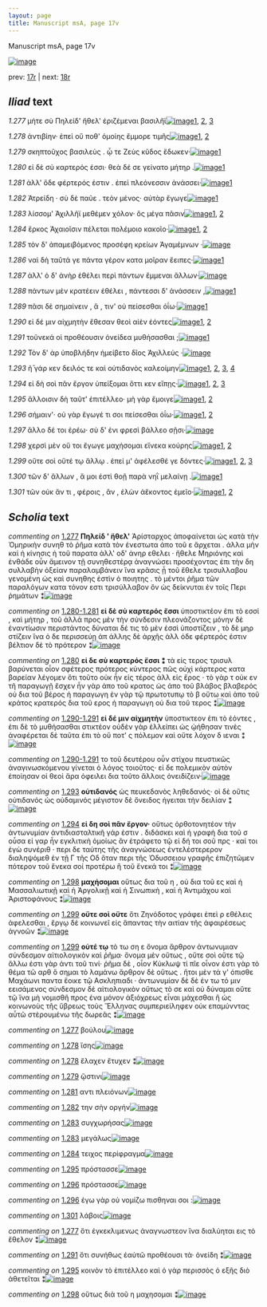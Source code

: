 ```yaml
---
layout: page
title: Manuscript msA, page 17v
---
```


Manuscript msA, page 17v

[![image](http://www.homermultitext.org/iipsrv?OBJ=IIP,1.0&FIF=/project/homer/pyramidal/deepzoom/hmt/vaimg/2017a/VA017VN_0519.tif&WID=100&CVT=JPEG)](http://www.homermultitext.org/ict2/?urn=urn:cite2:hmt:vaimg.2017a:VA017VN_0519)

prev:  [17r](../17r) | next:  [18r](../18r)

## *Iliad* text

*1.277* <a id="1.277"/> μήτε σὺ Πηλείδ' ἤθελ' 					ἐριζέμεναι βασιλῆϊ[![image](http://www.homermultitext.org/iipsrv?OBJ=IIP,1.0&FIF=/project/homer/pyramidal/deepzoom/hmt/vaimg/2017a/VA017VN_0519.tif&RGN=0.481,0.2134,0.319,0.027&WID=1000&CVT=JPEG)](http://www.homermultitext.org/ict2/?urn=urn:cite2:hmt:vaimg.2017a:VA017VN_0519@0.481,0.2134,0.319,0.027)[1](#msA_1.793), [2](#msAil_1.811), [3](#msAim_1.804)

*1.278* <a id="1.278"/> ἀντιβίην· ἐπεὶ οὔ ποθ' ὁμοίης ἔμμορε τιμῆς[![image](http://www.homermultitext.org/iipsrv?OBJ=IIP,1.0&FIF=/project/homer/pyramidal/deepzoom/hmt/vaimg/2017a/VA017VN_0519.tif&RGN=0.482,0.2329,0.319,0.027&WID=1000&CVT=JPEG)](http://www.homermultitext.org/ict2/?urn=urn:cite2:hmt:vaimg.2017a:VA017VN_0519@0.482,0.2329,0.319,0.027)[1](#msAil_1.813), [2](#msAil_1.812)

*1.279* <a id="1.279"/> σκηπτοῦχος βασιλεὺς . ᾧ τε Ζεὺς κῦδος ἔδωκεν·[![image](http://www.homermultitext.org/iipsrv?OBJ=IIP,1.0&FIF=/project/homer/pyramidal/deepzoom/hmt/vaimg/2017a/VA017VN_0519.tif&RGN=0.476,0.2509,0.345,0.027&WID=1000&CVT=JPEG)](http://www.homermultitext.org/ict2/?urn=urn:cite2:hmt:vaimg.2017a:VA017VN_0519@0.476,0.2509,0.345,0.027)[1](#msAil_1.814)

*1.280* <a id="1.280"/> εἰ δὲ σὺ καρτερός ἐσσι· θεὰ δέ σε γείνατο μήτηρ .[![image](http://www.homermultitext.org/iipsrv?OBJ=IIP,1.0&FIF=/project/homer/pyramidal/deepzoom/hmt/vaimg/2017a/VA017VN_0519.tif&RGN=0.476,0.2705,0.351,0.027&WID=1000&CVT=JPEG)](http://www.homermultitext.org/ict2/?urn=urn:cite2:hmt:vaimg.2017a:VA017VN_0519@0.476,0.2705,0.351,0.027)[1](#msA_1.796)

*1.281* <a id="1.281"/> ἀλλ' ὅδε φέρτερός ἐστιν . ἐπεὶ πλεόνεσσιν ἀνάσσει·[![image](http://www.homermultitext.org/iipsrv?OBJ=IIP,1.0&FIF=/project/homer/pyramidal/deepzoom/hmt/vaimg/2017a/VA017VN_0519.tif&RGN=0.478,0.2893,0.343,0.027&WID=1000&CVT=JPEG)](http://www.homermultitext.org/ict2/?urn=urn:cite2:hmt:vaimg.2017a:VA017VN_0519@0.478,0.2893,0.343,0.027)[1](#msAil_1.815)

*1.282* <a id="1.282"/> Ἀτρείδη · σὺ δὲ παῦε . 					τεὸν μένος· αὐτὰρ ἔγωγε[![image](http://www.homermultitext.org/iipsrv?OBJ=IIP,1.0&FIF=/project/homer/pyramidal/deepzoom/hmt/vaimg/2017a/VA017VN_0519.tif&RGN=0.479,0.3088,0.346,0.027&WID=1000&CVT=JPEG)](http://www.homermultitext.org/ict2/?urn=urn:cite2:hmt:vaimg.2017a:VA017VN_0519@0.479,0.3088,0.346,0.027)[1](#msAil_1.816)

*1.283* <a id="1.283"/> λίσσομ' Ἀχιλλῆϊ μεθέμεν 					χόλον· ὃς μέγα πᾶσιν[![image](http://www.homermultitext.org/iipsrv?OBJ=IIP,1.0&FIF=/project/homer/pyramidal/deepzoom/hmt/vaimg/2017a/VA017VN_0519.tif&RGN=0.47,0.3283,0.355,0.027&WID=1000&CVT=JPEG)](http://www.homermultitext.org/ict2/?urn=urn:cite2:hmt:vaimg.2017a:VA017VN_0519@0.47,0.3283,0.355,0.027)[1](#msAil_1.818), [2](#msAil_1.817)

*1.284* <a id="1.284"/> ἕρκος Ἀχαιοῖσιν 					πέλεται πολέμοιο κακοῖο·[![image](http://www.homermultitext.org/iipsrv?OBJ=IIP,1.0&FIF=/project/homer/pyramidal/deepzoom/hmt/vaimg/2017a/VA017VN_0519.tif&RGN=0.485,0.3471,0.34,0.027&WID=1000&CVT=JPEG)](http://www.homermultitext.org/ict2/?urn=urn:cite2:hmt:vaimg.2017a:VA017VN_0519@0.485,0.3471,0.34,0.027)[1](#msAil_1.820), [2](#msAil_1.819)

*1.285* <a id="1.285"/> τὸν δ' ἀπαμειβόμενος προσέφη κρείων Ἀγαμέμνων ·[![image](http://www.homermultitext.org/iipsrv?OBJ=IIP,1.0&FIF=/project/homer/pyramidal/deepzoom/hmt/vaimg/2017a/VA017VN_0519.tif&RGN=0.472,0.3651,0.367,0.0316&WID=1000&CVT=JPEG)](http://www.homermultitext.org/ict2/?urn=urn:cite2:hmt:vaimg.2017a:VA017VN_0519@0.472,0.3651,0.367,0.0316)

*1.286* <a id="1.286"/> ναὶ δὴ ταῦτά γε πάντα γέρον κατα μοῖραν ἔειπες·[![image](http://www.homermultitext.org/iipsrv?OBJ=IIP,1.0&FIF=/project/homer/pyramidal/deepzoom/hmt/vaimg/2017a/VA017VN_0519.tif&RGN=0.48,0.3839,0.367,0.0316&WID=1000&CVT=JPEG)](http://www.homermultitext.org/ict2/?urn=urn:cite2:hmt:vaimg.2017a:VA017VN_0519@0.48,0.3839,0.367,0.0316)[1](#msAil_1.821)

*1.287* <a id="1.287"/> ἀλλ' ὁ δ' ἀνὴρ ἐθέλει περὶ πάντων ἔμμεναι ἄλλων·[![image](http://www.homermultitext.org/iipsrv?OBJ=IIP,1.0&FIF=/project/homer/pyramidal/deepzoom/hmt/vaimg/2017a/VA017VN_0519.tif&RGN=0.483,0.4035,0.369,0.0316&WID=1000&CVT=JPEG)](http://www.homermultitext.org/ict2/?urn=urn:cite2:hmt:vaimg.2017a:VA017VN_0519@0.483,0.4035,0.369,0.0316)

*1.288* <a id="1.288"/> πάντων μὲν κρατέειν ἐθέλει , πάντεσσι δ' ἀνάσσειν ,[![image](http://www.homermultitext.org/iipsrv?OBJ=IIP,1.0&FIF=/project/homer/pyramidal/deepzoom/hmt/vaimg/2017a/VA017VN_0519.tif&RGN=0.481,0.4237,0.369,0.0316&WID=1000&CVT=JPEG)](http://www.homermultitext.org/ict2/?urn=urn:cite2:hmt:vaimg.2017a:VA017VN_0519@0.481,0.4237,0.369,0.0316)[1](#msAil_1.822)

*1.289* <a id="1.289"/> πᾶσι δὲ σημαίνειν , ἅ , τιν' οὐ πείσεσθαι ὀΐω·[![image](http://www.homermultitext.org/iipsrv?OBJ=IIP,1.0&FIF=/project/homer/pyramidal/deepzoom/hmt/vaimg/2017a/VA017VN_0519.tif&RGN=0.48,0.4433,0.331,0.0278&WID=1000&CVT=JPEG)](http://www.homermultitext.org/ict2/?urn=urn:cite2:hmt:vaimg.2017a:VA017VN_0519@0.48,0.4433,0.331,0.0278)[1](#msAil_1.823)

*1.290* <a id="1.290"/> εἰ δέ μιν αἰχμητὴν ἔθεσαν θεοὶ αἰὲν ἐόντες[![image](http://www.homermultitext.org/iipsrv?OBJ=IIP,1.0&FIF=/project/homer/pyramidal/deepzoom/hmt/vaimg/2017a/VA017VN_0519.tif&RGN=0.48,0.4628,0.344,0.0278&WID=1000&CVT=JPEG)](http://www.homermultitext.org/ict2/?urn=urn:cite2:hmt:vaimg.2017a:VA017VN_0519@0.48,0.4628,0.344,0.0278)[1](#msAil_1.825), [2](#msAil_1.824)

*1.291* <a id="1.291"/> τοῦνεκά οἱ προθέουσιν ὀνείδεα μυθήσασθαι ;[![image](http://www.homermultitext.org/iipsrv?OBJ=IIP,1.0&FIF=/project/homer/pyramidal/deepzoom/hmt/vaimg/2017a/VA017VN_0519.tif&RGN=0.489,0.4816,0.344,0.0278&WID=1000&CVT=JPEG)](http://www.homermultitext.org/ict2/?urn=urn:cite2:hmt:vaimg.2017a:VA017VN_0519@0.489,0.4816,0.344,0.0278)[1](#msAim_1.805)

*1.292* <a id="1.292"/> Τὸν δ' ὰρ ὑποβλήδην ἠμείβετο δῖος Ἀχιλλεύς ·[![image](http://www.homermultitext.org/iipsrv?OBJ=IIP,1.0&FIF=/project/homer/pyramidal/deepzoom/hmt/vaimg/2017a/VA017VN_0519.tif&RGN=0.479,0.4996,0.352,0.0293&WID=1000&CVT=JPEG)](http://www.homermultitext.org/ict2/?urn=urn:cite2:hmt:vaimg.2017a:VA017VN_0519@0.479,0.4996,0.352,0.0293)

*1.293* <a id="1.293"/> ῆ̄ γάρ κεν δειλός τε καὶ οὐτιδανὸς καλεοίμην[![image](http://www.homermultitext.org/iipsrv?OBJ=IIP,1.0&FIF=/project/homer/pyramidal/deepzoom/hmt/vaimg/2017a/VA017VN_0519.tif&RGN=0.487,0.5192,0.343,0.0263&WID=1000&CVT=JPEG)](http://www.homermultitext.org/ict2/?urn=urn:cite2:hmt:vaimg.2017a:VA017VN_0519@0.487,0.5192,0.343,0.0263)[1](#msA_1.799), [2](#msAil_1.827), [3](#msAint_1.808), [4](#msAil_1.826)

*1.294* <a id="1.294"/> εἰ δὴ σοὶ πᾶν ἔργον ὑπείξομαι ὅττι κεν εἴπῃς·[![image](http://www.homermultitext.org/iipsrv?OBJ=IIP,1.0&FIF=/project/homer/pyramidal/deepzoom/hmt/vaimg/2017a/VA017VN_0519.tif&RGN=0.483,0.5379,0.347,0.0263&WID=1000&CVT=JPEG)](http://www.homermultitext.org/ict2/?urn=urn:cite2:hmt:vaimg.2017a:VA017VN_0519@0.483,0.5379,0.347,0.0263)[1](#msA_1.800), [2](#msAil_1.828), [3](#msAil_1.829)

*1.295* <a id="1.295"/> ἄλλοισιν δὴ ταῦτ' ἐπιτέλλεο· μὴ γὰρ ἔμοιγε[![image](http://www.homermultitext.org/iipsrv?OBJ=IIP,1.0&FIF=/project/homer/pyramidal/deepzoom/hmt/vaimg/2017a/VA017VN_0519.tif&RGN=0.488,0.5567,0.347,0.0263&WID=1000&CVT=JPEG)](http://www.homermultitext.org/ict2/?urn=urn:cite2:hmt:vaimg.2017a:VA017VN_0519@0.488,0.5567,0.347,0.0263)[1](#msAil_1.830), [2](#msAim_1.806)

*1.296* <a id="1.296"/> σήμαιν'· οὐ γὰρ ἔγωγέ τι σοι πείσεσθαι ὀΐω·[![image](http://www.homermultitext.org/iipsrv?OBJ=IIP,1.0&FIF=/project/homer/pyramidal/deepzoom/hmt/vaimg/2017a/VA017VN_0519.tif&RGN=0.487,0.5763,0.323,0.0263&WID=1000&CVT=JPEG)](http://www.homermultitext.org/ict2/?urn=urn:cite2:hmt:vaimg.2017a:VA017VN_0519@0.487,0.5763,0.323,0.0263)[1](#msAil_1.831), [2](#msAil_1.832)

*1.297* <a id="1.297"/> ἄλλο δέ τοι ἐρέω· σὺ δ' ἐνι φρεσὶ βάλλεο σῇσι·[![image](http://www.homermultitext.org/iipsrv?OBJ=IIP,1.0&FIF=/project/homer/pyramidal/deepzoom/hmt/vaimg/2017a/VA017VN_0519.tif&RGN=0.487,0.5958,0.34,0.0263&WID=1000&CVT=JPEG)](http://www.homermultitext.org/ict2/?urn=urn:cite2:hmt:vaimg.2017a:VA017VN_0519@0.487,0.5958,0.34,0.0263)

*1.298* <a id="1.298"/> χερσὶ μὲν οὔ τοι ἔγωγε μαχήσομαι εἵνεκα κούρης[![image](http://www.homermultitext.org/iipsrv?OBJ=IIP,1.0&FIF=/project/homer/pyramidal/deepzoom/hmt/vaimg/2017a/VA017VN_0519.tif&RGN=0.481,0.6138,0.366,0.0308&WID=1000&CVT=JPEG)](http://www.homermultitext.org/ict2/?urn=urn:cite2:hmt:vaimg.2017a:VA017VN_0519@0.481,0.6138,0.366,0.0308)[1](#msAint_1.809), [2](#msA_1.801)

*1.299* <a id="1.299"/> οὔτε σοὶ οὔτέ τῳ ἄλλῳ . ἐπεί μ' ἀφέλεσθέ γε δόντες·[![image](http://www.homermultitext.org/iipsrv?OBJ=IIP,1.0&FIF=/project/homer/pyramidal/deepzoom/hmt/vaimg/2017a/VA017VN_0519.tif&RGN=0.488,0.6319,0.359,0.0278&WID=1000&CVT=JPEG)](http://www.homermultitext.org/ict2/?urn=urn:cite2:hmt:vaimg.2017a:VA017VN_0519@0.488,0.6319,0.359,0.0278)[1](#msA_1.803), [2](#msAint_1.810), [3](#msA_1.802)

*1.300* <a id="1.300"/> τῶν δ' ἄλλων , ἅ μοι ἐστὶ θοῇ παρὰ νηῒ μελαίνῃ .[![image](http://www.homermultitext.org/iipsrv?OBJ=IIP,1.0&FIF=/project/homer/pyramidal/deepzoom/hmt/vaimg/2017a/VA017VN_0519.tif&RGN=0.48,0.6491,0.366,0.0323&WID=1000&CVT=JPEG)](http://www.homermultitext.org/ict2/?urn=urn:cite2:hmt:vaimg.2017a:VA017VN_0519@0.48,0.6491,0.366,0.0323)[1](#msAil_1.833)

*1.301* <a id="1.301"/> τῶν οὐκ ἄν τι , φέροις , ἂν , ἑλὼν ἀἕκοντος ἐμεῖο·[![image](http://www.homermultitext.org/iipsrv?OBJ=IIP,1.0&FIF=/project/homer/pyramidal/deepzoom/hmt/vaimg/2017a/VA017VN_0519.tif&RGN=0.486,0.6672,0.352,0.0316&WID=1000&CVT=JPEG)](http://www.homermultitext.org/ict2/?urn=urn:cite2:hmt:vaimg.2017a:VA017VN_0519@0.486,0.6672,0.352,0.0316)[1](#msAil_1.834), [2](#msAim_1.807)

## *Scholia* text

*commenting on* [1.277](#1.277)  <a id="msA_1.793"/> **Πηλείδ ' ἥθελ'** Ἀρίσταρχος ἀποφαίνεται ὡς κατὰ τὴν Ὁμηρικὴν συνηθ τὸ ῥῆμα κατὰ τὸν ἐνεστωτα ἀπο τοῦ ε ἄρχεται . ἀλλα μὴν καὶ ἡ κίνησις ἡ τοῦ παρατα ἀλλ' οδ' ἀνηρ εθελει · ἤθελε Μηριόνης καὶ ἐνθάδε οὖν ἄμεινον τῇ συνηθεστέρᾳ ἀναγνώσει προσέχοντας ἐπι τὴν δη συλλαβὴν ὀξείαν παραλαμβάνειν ἵνα κρᾶσις ᾖ τοῦ ἔθελε τρισυλλαβου γενομένη ὡς καὶ συνηθης ἐστὶν ὁ ποιητης . τὸ μέντοι ῥῆμα τῶν παραλόγων κατα τόνον εστι τρισύλλαβον ὄν ὡς δείκνυται ἐν τοῖς Περι ῥημάτων ⁑[![image](http://www.homermultitext.org/iipsrv?OBJ=IIP,1.0&FIF=/project/homer/pyramidal/deepzoom/hmt/vaimg/2017a/VA017VN_0519.tif&RGN=0.19012528,0.10733057,0.62380251,0.05062241&WID=1000&CVT=JPEG)](http://www.homermultitext.org/ict2/?urn=urn:cite2:hmt:vaimg.2017a:VA017VN_0519@0.19012528,0.10733057,0.62380251,0.05062241)

*commenting on* [1.280-1.281](#1.280-1.281)  <a id="msA_1.794"/> **εἰ δὲ σὺ καρτερός ἔσσι** ὑποστικτέον ἐπι τὸ εσσί , καὶ μήτηρ , τοῦ ἀλλά προς μὲν τὴν σύνδεσιν πλεονάζοντος μόνην δὲ ἐναντίωσιν περιστάντος δύναται δέ τις τὸ μὲν ἐσσὶ ὑποστίζειν , τὸ δὲ μηρ στίζειν ἵνα ὁ δε περισσεύῃ ἀπ άλλης δὲ ἀρχῆς ἀλλ όδε φέρτερός ἐστιν βέλτιον δὲ τὸ πρότερον ⁑[![image](http://www.homermultitext.org/iipsrv?OBJ=IIP,1.0&FIF=/project/homer/pyramidal/deepzoom/hmt/vaimg/2017a/VA017VN_0519.tif&RGN=0.20154753,0.14052559,0.61238025,0.04011065&WID=1000&CVT=JPEG)](http://www.homermultitext.org/ict2/?urn=urn:cite2:hmt:vaimg.2017a:VA017VN_0519@0.20154753,0.14052559,0.61238025,0.04011065)

*commenting on* [1.280](#1.280)  <a id="msA_1.796"/> **εἰ δε σὺ καρτερός ἔσσι ⁑** τὰ εἰς τερος τρισυλ βαρύνεται οἶον σφέτερος πρότερος κύντερος πῶς οὐχὶ κάρτερος κατα βαρείαν λέγομεν ὅτι τοῦτο οὐκ ἦν εἰς τέρος ἀλλ εἰς ἔρος · τὸ γὰρ τ οὐκ εν τῆ παραγωγῇ ἔσχεν ἦν γὰρ ἀπο τοῦ κρατος ὡς ἀπο τοῦ βλάβος βλαβερός οὐ δια τοῦ βέρος ἡ παραγωγη ἐν γὰρ τῷ πρωτοτυπῳ τὸ β οὔτω καὶ ἀπο τοῦ κράτος κρατερός δια τοῦ ερος ἡ παραγωγη οὐ δια τοῦ τερος ⁑[![image](http://www.homermultitext.org/iipsrv?OBJ=IIP,1.0&FIF=/project/homer/pyramidal/deepzoom/hmt/vaimg/2017a/VA017VN_0519.tif&RGN=0.18865144,0.20027663,0.22439204,0.11535270&WID=1000&CVT=JPEG)](http://www.homermultitext.org/ict2/?urn=urn:cite2:hmt:vaimg.2017a:VA017VN_0519@0.18865144,0.20027663,0.22439204,0.11535270)

*commenting on* [1.290-1.291](#1.290-1.291)  <a id="msA_1.797"/> **εἰ δέ μιν αἰχμητὴν** ὑποστικτεον ἐπι τὸ ἐόντες , ἐπι δὲ τὸ μυθήσασθαι στικτέον οὐδὲν γὰρ ἐλλείπει ὠς ᾠήθησαν τινὲς ἀναφέρεται δὲ ταῦτα ἐπι τὸ οὔ ποτ' ς πόλεμον καὶ οὔτε λόχον δ ιεναι ⁑[![image](http://www.homermultitext.org/iipsrv?OBJ=IIP,1.0&FIF=/project/homer/pyramidal/deepzoom/hmt/vaimg/2017a/VA017VN_0519.tif&RGN=0.18865144,0.29792531,0.22439204,0.06417704&WID=1000&CVT=JPEG)](http://www.homermultitext.org/ict2/?urn=urn:cite2:hmt:vaimg.2017a:VA017VN_0519@0.18865144,0.29792531,0.22439204,0.06417704)

*commenting on* [1.290-1.291](#1.290-1.291)  <a id="msA_1.798.comment"/> το τοῦ δευτέρου οὖν στίχου πευστικῶς ἀναγινωσκόμενου γίνεται ὁ λόγος τοιοῦτος· εἰ δε πολεμικὸν αὐτὸν ἐποίησαν οἱ θεοὶ ἄρα ὀφειλει δια τοῦτο ἄλλοις ὀνειδίζειν·[![image](http://www.homermultitext.org/iipsrv?OBJ=IIP,1.0&FIF=/project/homer/pyramidal/deepzoom/hmt/vaimg/2017a/VA017VN_0519.tif&RGN=0.19933677,0.34882434,0.21370671,0.05919779&WID=1000&CVT=JPEG)](http://www.homermultitext.org/ict2/?urn=urn:cite2:hmt:vaimg.2017a:VA017VN_0519@0.19933677,0.34882434,0.21370671,0.05919779)

*commenting on* [1.293](#1.293)  <a id="msA_1.799"/> **οὐτιδανός** ὡς πευκεδανὸς ληθεδανός· οἱ δὲ οὔτις οὐτιδανός ὡς οὐδαμινός μέγιστον δὲ ὄνειδος ἡγειται τὴν δειλίαν ⁑[![image](http://www.homermultitext.org/iipsrv?OBJ=IIP,1.0&FIF=/project/homer/pyramidal/deepzoom/hmt/vaimg/2017a/VA017VN_0519.tif&RGN=0.21186441,0.39142462,0.20117907,0.05200553&WID=1000&CVT=JPEG)](http://www.homermultitext.org/ict2/?urn=urn:cite2:hmt:vaimg.2017a:VA017VN_0519@0.21186441,0.39142462,0.20117907,0.05200553)

*commenting on* [1.294](#1.294)  <a id="msA_1.800"/> **εἰ δη σοὶ πᾶν ἔργον·** οὕτως ὀρθοτονητέον τὴν ἀντωνυμίαν ἀντιδιασταλτικῆ γάρ ἐστιν . διδάσκει καὶ ἡ γραφὴ δια τοῦ σ οὖσα εἰ γαρ ἦν εγκλιτικὴ ὁμοίως ἂν ἐτράφετο τῷ εἰ δή τοι σοῦ πρς · καί τοι ἐγὼ συνέριθ · περι δε ταύτης τῆς ἀναγνώσεως ἐντελέστερερον διαληψόμεθ ἐν τῇ Γ τῆς Οδ ὅταν περι τῆς Ὀδυσσειου γραφῆς ἐπιζητῶμεν πότερον τοῦ ἕνεκα σοί προτέρω ἢ τοῦ ἔνεκά τοι ⁑[![image](http://www.homermultitext.org/iipsrv?OBJ=IIP,1.0&FIF=/project/homer/pyramidal/deepzoom/hmt/vaimg/2017a/VA017VN_0519.tif&RGN=0.20154753,0.42821577,0.22033898,0.10650069&WID=1000&CVT=JPEG)](http://www.homermultitext.org/ict2/?urn=urn:cite2:hmt:vaimg.2017a:VA017VN_0519@0.20154753,0.42821577,0.22033898,0.10650069)

*commenting on* [1.298](#1.298)  <a id="msA_1.801"/> **μαχήσομαι** οὕτως δια τοῦ η , οὐ δια τοῦ ες καὶ ἡ Μασσαλιωτικῇ καὶ ἡ Ἀργολικῇ καὶ ἡ Σινωπικὴ , καὶ ἡ Ἀντιμάχου καὶ Ἀριστοφάνους ⁑[![image](http://www.homermultitext.org/iipsrv?OBJ=IIP,1.0&FIF=/project/homer/pyramidal/deepzoom/hmt/vaimg/2017a/VA017VN_0519.tif&RGN=0.20854827,0.51839557,0.21370671,0.05117566&WID=1000&CVT=JPEG)](http://www.homermultitext.org/ict2/?urn=urn:cite2:hmt:vaimg.2017a:VA017VN_0519@0.20854827,0.51839557,0.21370671,0.05117566)

*commenting on* [1.299](#1.299)  <a id="msA_1.802"/> **οὔτε σοὶ οὔτε** ὅτι Ζηνόδοτος γράφει ἐπεὶ ρ εθέλεις ἀφελεσθαι , ἔργῳ δὲ κοινωνεῖ εἰς ἅπαντας τὴν αιτίαν τῆς ἀφαιρέσεως ἀγνοῶν ⁑[![image](http://www.homermultitext.org/iipsrv?OBJ=IIP,1.0&FIF=/project/homer/pyramidal/deepzoom/hmt/vaimg/2017a/VA017VN_0519.tif&RGN=0.20596905,0.55186722,0.21296979,0.05449516&WID=1000&CVT=JPEG)](http://www.homermultitext.org/ict2/?urn=urn:cite2:hmt:vaimg.2017a:VA017VN_0519@0.20596905,0.55186722,0.21296979,0.05449516)

*commenting on* [1.299](#1.299)  <a id="msA_1.803"/> **οὐτέ τῳ** τὸ τω ση ε ὄνομα ἄρθρον ἀντωνυμιαν σύνδεσμον αἰτιολογικὸν καὶ ῥῆμα· ὄνομα μὲν οὕτως , οὔτε σοὶ οὔτε τῷ ἄλλω ἐστι γὰρ ἀντι τοῦ τινί· ῥῆμα δὲ , οἷον Κύκλωψ τί πῖε οἶνον ἐστι γὰρ τὸ θέμα τῶ αρθ ὃ σημαι τὸ λαμάνω ἄρθρον δὲ οὕτως . ἤτοι μὲν τά γ' όπισθε Μαχάωνι παντα ἔοικε τῷ Ασκληπιαδι · ἀντωνυμίαν δὲ δὲ ἐν τω τό μιν εεισάμενος σύνδεσμον δὲ αἰτιολογικὸν οὔτως τὸ σε καὶ οὐ δύναμαι οὔτε τῷ ἵνα μὴ νομισθῆ προς ένα μόνον ἀξιόχρεως εἶναι μάχεσθαι ἢ ὡς κοινωνοὺς τῆς ὕβρεως τοὺς Ἕλληνας συμπεριείληφεν οὐκ επαμύνντας αὖτῶ στὲρουμένω τῆς δωρεᾶς ⁑[![image](http://www.homermultitext.org/iipsrv?OBJ=IIP,1.0&FIF=/project/homer/pyramidal/deepzoom/hmt/vaimg/2017a/VA017VN_0519.tif&RGN=0.20596905,0.59336100,0.60390567,0.14910097&WID=1000&CVT=JPEG)](http://www.homermultitext.org/ict2/?urn=urn:cite2:hmt:vaimg.2017a:VA017VN_0519@0.20596905,0.59336100,0.60390567,0.14910097)

*commenting on* [1.277](#1.277)  <a id="msAil_1.811.comment"/> βούλου[![image](http://www.homermultitext.org/iipsrv?OBJ=IIP,1.0&FIF=/project/homer/pyramidal/deepzoom/hmt/vaimg/2017a/VA017VN_0519.tif&RGN=0.62159175,0.20940526,0.02837141,0.01217151&WID=1000&CVT=JPEG)](http://www.homermultitext.org/ict2/?urn=urn:cite2:hmt:vaimg.2017a:VA017VN_0519@0.62159175,0.20940526,0.02837141,0.01217151)

*commenting on* [1.278](#1.278)  <a id="msAil_1.812.comment"/> ἴσης[![image](http://www.homermultitext.org/iipsrv?OBJ=IIP,1.0&FIF=/project/homer/pyramidal/deepzoom/hmt/vaimg/2017a/VA017VN_0519.tif&RGN=0.65180545,0.23402490,0.01842299,0.00968188&WID=1000&CVT=JPEG)](http://www.homermultitext.org/ict2/?urn=urn:cite2:hmt:vaimg.2017a:VA017VN_0519@0.65180545,0.23402490,0.01842299,0.00968188)

*commenting on* [1.278](#1.278)  <a id="msAil_1.813.comment"/> ἔλαχεν ἔτυχεν ⁑[![image](http://www.homermultitext.org/iipsrv?OBJ=IIP,1.0&FIF=/project/homer/pyramidal/deepzoom/hmt/vaimg/2017a/VA017VN_0519.tif&RGN=0.71223287,0.23236515,0.05600590,0.01078838&WID=1000&CVT=JPEG)](http://www.homermultitext.org/ict2/?urn=urn:cite2:hmt:vaimg.2017a:VA017VN_0519@0.71223287,0.23236515,0.05600590,0.01078838)

*commenting on* [1.279](#1.279)  <a id="msAil_1.814.comment"/> ᾥστινι[![image](http://www.homermultitext.org/iipsrv?OBJ=IIP,1.0&FIF=/project/homer/pyramidal/deepzoom/hmt/vaimg/2017a/VA017VN_0519.tif&RGN=0.64591010,0.25421853,0.02726603,0.00885201&WID=1000&CVT=JPEG)](http://www.homermultitext.org/ict2/?urn=urn:cite2:hmt:vaimg.2017a:VA017VN_0519@0.64591010,0.25421853,0.02726603,0.00885201)

*commenting on* [1.281](#1.281)  <a id="msAil_1.815.comment"/> αντι πλειόνων[![image](http://www.homermultitext.org/iipsrv?OBJ=IIP,1.0&FIF=/project/homer/pyramidal/deepzoom/hmt/vaimg/2017a/VA017VN_0519.tif&RGN=0.69454679,0.28990318,0.05821665,0.01078838&WID=1000&CVT=JPEG)](http://www.homermultitext.org/ict2/?urn=urn:cite2:hmt:vaimg.2017a:VA017VN_0519@0.69454679,0.28990318,0.05821665,0.01078838)

*commenting on* [1.282](#1.282)  <a id="msAil_1.816.comment"/> την σὴν οργήν[![image](http://www.homermultitext.org/iipsrv?OBJ=IIP,1.0&FIF=/project/homer/pyramidal/deepzoom/hmt/vaimg/2017a/VA017VN_0519.tif&RGN=0.65512159,0.30899032,0.07627119,0.01106501&WID=1000&CVT=JPEG)](http://www.homermultitext.org/ict2/?urn=urn:cite2:hmt:vaimg.2017a:VA017VN_0519@0.65512159,0.30899032,0.07627119,0.01106501)

*commenting on* [1.283](#1.283)  <a id="msAil_1.817.comment"/> συγχωρήσας[![image](http://www.homermultitext.org/iipsrv?OBJ=IIP,1.0&FIF=/project/homer/pyramidal/deepzoom/hmt/vaimg/2017a/VA017VN_0519.tif&RGN=0.62269713,0.32614108,0.04900516,0.01106501&WID=1000&CVT=JPEG)](http://www.homermultitext.org/ict2/?urn=urn:cite2:hmt:vaimg.2017a:VA017VN_0519@0.62269713,0.32614108,0.04900516,0.01106501)

*commenting on* [1.283](#1.283)  <a id="msAil_1.818.comment"/> μεγάλως[![image](http://www.homermultitext.org/iipsrv?OBJ=IIP,1.0&FIF=/project/homer/pyramidal/deepzoom/hmt/vaimg/2017a/VA017VN_0519.tif&RGN=0.74392041,0.32780083,0.04053058,0.00995851&WID=1000&CVT=JPEG)](http://www.homermultitext.org/ict2/?urn=urn:cite2:hmt:vaimg.2017a:VA017VN_0519@0.74392041,0.32780083,0.04053058,0.00995851)

*commenting on* [1.284](#1.284)  <a id="msAil_1.819.comment"/> τειχος περίφραγμα[![image](http://www.homermultitext.org/iipsrv?OBJ=IIP,1.0&FIF=/project/homer/pyramidal/deepzoom/hmt/vaimg/2017a/VA017VN_0519.tif&RGN=0.50736920,0.34771784,0.06263817,0.00968188&WID=1000&CVT=JPEG)](http://www.homermultitext.org/ict2/?urn=urn:cite2:hmt:vaimg.2017a:VA017VN_0519@0.50736920,0.34771784,0.06263817,0.00968188)

*commenting on* [1.295](#1.295)  <a id="msAil_1.830.comment"/> πρόστασσε[![image](http://www.homermultitext.org/iipsrv?OBJ=IIP,1.0&FIF=/project/homer/pyramidal/deepzoom/hmt/vaimg/2017a/VA017VN_0519.tif&RGN=0.64038320,0.55573997,0.04826824,0.01272476&WID=1000&CVT=JPEG)](http://www.homermultitext.org/ict2/?urn=urn:cite2:hmt:vaimg.2017a:VA017VN_0519@0.64038320,0.55573997,0.04826824,0.01272476)

*commenting on* [1.296](#1.296)  <a id="msAil_1.831.comment"/> πρόστασσε[![image](http://www.homermultitext.org/iipsrv?OBJ=IIP,1.0&FIF=/project/homer/pyramidal/deepzoom/hmt/vaimg/2017a/VA017VN_0519.tif&RGN=0.51842299,0.57482711,0.03352985,0.01106501&WID=1000&CVT=JPEG)](http://www.homermultitext.org/ict2/?urn=urn:cite2:hmt:vaimg.2017a:VA017VN_0519@0.51842299,0.57482711,0.03352985,0.01106501)

*commenting on* [1.296](#1.296)  <a id="msAil_1.832.comment"/> ἐγω γὰρ οὐ νομίζω πισθηναι σοι :[![image](http://www.homermultitext.org/iipsrv?OBJ=IIP,1.0&FIF=/project/homer/pyramidal/deepzoom/hmt/vaimg/2017a/VA017VN_0519.tif&RGN=0.62453943,0.57648686,0.12969786,0.01078838&WID=1000&CVT=JPEG)](http://www.homermultitext.org/ict2/?urn=urn:cite2:hmt:vaimg.2017a:VA017VN_0519@0.62453943,0.57648686,0.12969786,0.01078838)

*commenting on* [1.301](#1.301)  <a id="msAil_1.834.comment"/> λάβοις[![image](http://www.homermultitext.org/iipsrv?OBJ=IIP,1.0&FIF=/project/homer/pyramidal/deepzoom/hmt/vaimg/2017a/VA017VN_0519.tif&RGN=0.62638172,0.66970954,0.02505527,0.01051176&WID=1000&CVT=JPEG)](http://www.homermultitext.org/ict2/?urn=urn:cite2:hmt:vaimg.2017a:VA017VN_0519@0.62638172,0.66970954,0.02505527,0.01051176)

*commenting on* [1.277](#1.277)  <a id="msAim_1.804.comment"/> ὅτι ἐγκεκλιμενως ἀναγνωστεον ἵνα διαλύηται εις τὸ ἔθελον ⁑[![image](http://www.homermultitext.org/iipsrv?OBJ=IIP,1.0&FIF=/project/homer/pyramidal/deepzoom/hmt/vaimg/2017a/VA017VN_0519.tif&RGN=0.42151805,0.21715076,0.06042741,0.05006916&WID=1000&CVT=JPEG)](http://www.homermultitext.org/ict2/?urn=urn:cite2:hmt:vaimg.2017a:VA017VN_0519@0.42151805,0.21715076,0.06042741,0.05006916)

*commenting on* [1.291](#1.291)  <a id="msAim_1.805.comment"/> ὅτι συνήθως ἑαὐτῶ προθέουσι τὰ· ὀνείδη ⁑[![image](http://www.homermultitext.org/iipsrv?OBJ=IIP,1.0&FIF=/project/homer/pyramidal/deepzoom/hmt/vaimg/2017a/VA017VN_0519.tif&RGN=0.41635962,0.48686030,0.06484893,0.02959889&WID=1000&CVT=JPEG)](http://www.homermultitext.org/ict2/?urn=urn:cite2:hmt:vaimg.2017a:VA017VN_0519@0.41635962,0.48686030,0.06484893,0.02959889)

*commenting on* [1.295](#1.295)  <a id="msAim_1.806.comment"/> κοινὸν τὸ ἐπιτέλλεο καὶ ὁ γὰρ περισσὸς ὁ εξῆς διὸ ἀθετεῖται ⁑[![image](http://www.homermultitext.org/iipsrv?OBJ=IIP,1.0&FIF=/project/homer/pyramidal/deepzoom/hmt/vaimg/2017a/VA017VN_0519.tif&RGN=0.43404569,0.56708160,0.04826824,0.04868603&WID=1000&CVT=JPEG)](http://www.homermultitext.org/ict2/?urn=urn:cite2:hmt:vaimg.2017a:VA017VN_0519@0.43404569,0.56708160,0.04826824,0.04868603)

*commenting on* [1.298](#1.298)  <a id="msAint_1.809.comment"/> οὕτως διὰ τοῦ η μαχησομαι ⁑[![image](http://www.homermultitext.org/iipsrv?OBJ=IIP,1.0&FIF=/project/homer/pyramidal/deepzoom/hmt/vaimg/2017a/VA017VN_0519.tif&RGN=0.83824613,0.61659751,0.04605748,0.03208852&WID=1000&CVT=JPEG)](http://www.homermultitext.org/ict2/?urn=urn:cite2:hmt:vaimg.2017a:VA017VN_0519@0.83824613,0.61659751,0.04605748,0.03208852)